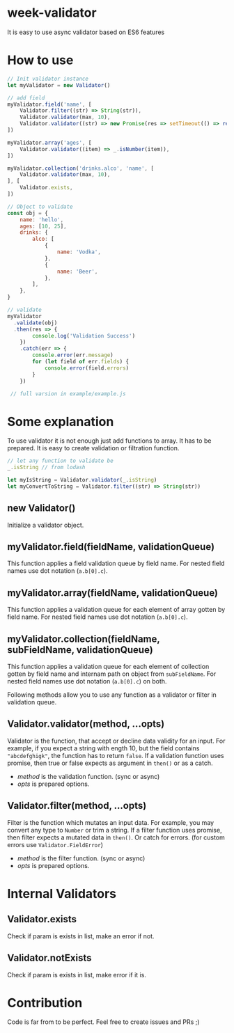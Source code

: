 # week-validator
It is easy to use async validator based on ES6 features

# How to use

```js
// Init validator instance
let myValidator = new Validator()

// add field
myValidator.field('name', [
    Validator.filter((str) => String(str)),
    Validator.validator(max, 10),
    Validator.validator((str) => new Promise(res => setTimeout(() => res(true), 1000))),
])

myValidator.array('ages', [
    Validator.validator((item) => _.isNumber(item)),
])

myValidator.collection('drinks.alco', 'name', [
    Validator.validator(max, 10),
], [
    Validator.exists,
])

// Object to validate
const obj = {
    name: 'hello',
    ages: [10, 25],
    drinks: {
        alco: [
            {
                name: 'Vodka',
            },
            {
                name: 'Beer',
            },
        ],
    },
}

// validate
myValidator
  .validate(obj)
  .then(res => {
        console.log('Validation Success')
    })
    .catch(err => {
        console.error(err.message)
        for (let field of err.fields) {
            console.error(field.errors)
        }
    })

 // full varsion in example/example.js
```

# Some explanation

To use validator it is not enough just add functions to array. It has to be prepared.
It is easy to create validation or filtration function.

```js
// let any function to validate be
_.isString // from lodash

let myIsString = Validator.validator(_.isString)
let myConvertToString = Validator.filter((str) => String(str))
```

## new Validator()
Initialize a validator object.

## myValidator.field(fieldName, validationQueue)
This function applies a field validation queue by field name. For nested field names use dot notation (`a.b[0].c`).

## myValidator.array(fieldName, validationQueue)
This function applies a validation queue for each element of array gotten by field name. For nested field names use dot notation (`a.b[0].c`).

## myValidator.collection(fieldName, subFieldName, validationQueue)
This function applies a validation queue for each element of collection gotten by field name and internam path on object from `subFieldName`. For nested field names use dot notation (`a.b[0].c`) on both.

Following methods allow you to use any function as a validator or filter in validation queue.

## Validator.validator(method, ...opts)
Validator is the function, that accept or decline data validity for an input. For example, if you expect a string with ength 10, but the field contains `"abcdefghigk"`, the function has to return `false`. If a validation function uses promise, then true or false expects as argument in `then()` or as a catch.

* *method* is the validation function. (sync or async)
* *opts* is prepared options.

## Validator.filter(method, ...opts)
Filter is the function which mutates an input data. For example, you may convert any type to `Number` or trim a string. If a filter function uses promise, then filter expects a mutated data in `then()`. Or catch for errors. (for custom errors use `Validator.FieldError`)

* *method* is the filter function. (sync or async)
* *opts* is prepared options.

# Internal Validators

## Validator.exists
Check if param is exists in list, make an error if not.

## Validator.notExists
Check if param is exists in list, make error if it is.

# Contribution
Code is far from to be perfect. Feel free to create issues and PRs ;)
